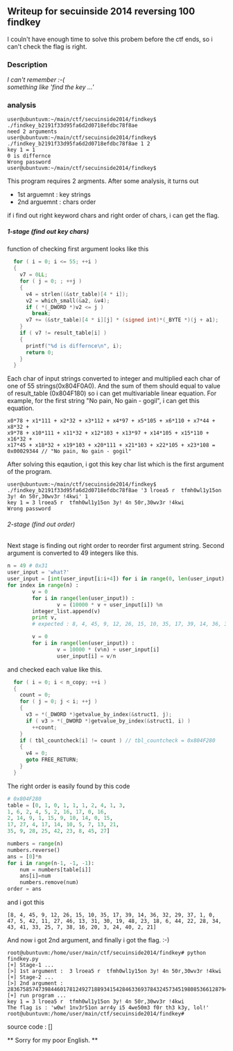 Writeup for secuinside 2014 reversing 100 findkey
-------------------------------------------------
I couln't have enough time to solve this probem before the ctf ends, 
so i can't check the flag is right. 

### Description 
*I can't remember :-(* <br>
*something like 'find the key ...'*

### analysis 
```
user@ubuntuvm:~/main/ctf/secuinside2014/findkey$ ./findkey_b2191f33d95fa6d2d0718efdbc78f8ae 
need 2 arguments
user@ubuntuvm:~/main/ctf/secuinside2014/findkey$ ./findkey_b2191f33d95fa6d2d0718efdbc78f8ae 1 2
key 1 = 1
0 is differnce
Wrong password
user@ubuntuvm:~/main/ctf/secuinside2014/findkey$ 
```

This program requires 2 argments. After some analysis, it turns out
- 1st arguemnt : key strings 
- 2nd arguemnt : chars order 

if i find out right keyword chars and right order of chars, 
i can get the flag. 

##### 1-stage (find out key chars)
function of checking first argument looks like this 

```c
  for ( i = 0; i <= 55; ++i )
  {
    v7 = 0LL;
    for ( j = 0; ; ++j )
    {
      v4 = strlen((&str_table)[4 * i]);
      v2 = which_small(&a2, &v4);
      if ( *(_DWORD *)v2 <= j )
        break;
      v7 += (&str_table)[4 * i][j] * (signed int)*(_BYTE *)(j + a1);
    }
    if ( v7 != result_table[i] )
    {
      printf("%d is differnce\n", i);
      return 0;
    }
  }
```

Each char of input strings converted to integer and multiplied each char of one of 55 strings(0x804F0A0). 
And the sum of them should equal to value of result_table (0x804F180)
so i can get multivariable linear equation. 
For example, for the first string "No pain, No gain - gogil", i can get this equation. 

```
x0*78 + x1*111 + x2*32 + x3*112 + x4*97 + x5*105 + x6*110 + x7*44 + x8*32 + 
x9*78 + x10*111 + x11*32 + x12*103 + x13*97 + x14*105 + x15*110 + x16*32 + 
x17*45 + x18*32 + x19*103 + x20*111 + x21*103 + x22*105 + x23*108 = 0x00029344 // "No pain, No gain - gogil"
```
After solving this eqaution, i got this key char list which is the first argument of the program.

```
user@ubuntuvm:~/main/ctf/secuinside2014/findkey$ ./findkey_b2191f33d95fa6d2d0718efdbc78f8ae '3 lroea5 r  tfmh0wl1y15on 3y! 4n 50r,30wv3r !4kwi' 1
key 1 = 3 lroea5 r  tfmh0wl1y15on 3y! 4n 50r,30wv3r !4kwi
Wrong password
```

###### 2-stage (find out order)
Next stage is finding out right order to reorder first argument string. 
Second argument is converted to 49 integers like this.  

```python 
n = 49 # 0x31
user_input = 'what?'
user_input = [int(user_input[i:i+4]) for i in range(0, len(user_input), 4)]
for index in range(n) :
        v = 0
        for i in range(len(user_input)) :
                v = (10000 * v + user_input[i]) %n
        integer_list.append(v) 
        print v, 
        # expected : 8, 4, 45, 9, 12, 26, 15, 10, 35, 17, 39, 14, 36, 32, 29, 37, 1, 0, 47, 5, 42, 11, 27, 46, 13, 31, 30, 19, 48, 23, 18, 6, 44, 22, 28, 34, 43, 41, 33, 25, 7, 38, 16, 20, 3, 24, 40, 2, 21

        v = 0
        for i in range(len(user_input)) :
                v = 10000 * (v%n) + user_input[i]
                user_input[i] = v/n
```

and checked each value like this.

```c
  for ( i = 0; i < n_copy; ++i )                
  {
    count = 0;
    for ( j = 0; j < i; ++j )
    {
      v3 = *(_DWORD *)getvalue_by_index(&struct1, j);
      if ( v3 > *(_DWORD *)getvalue_by_index(&struct1, i) )
        ++count;
    }
    if ( tbl_countcheck[i] != count ) // tbl_countcheck = 0x804F280
    {
      v4 = 0;
      goto FREE_RETURN;
    }
  }
```  

The right order is easily found by this code 
```python
# 0x804F280
table = [0, 1, 0, 1, 1, 1, 2, 4, 1, 3, 
1, 6, 2, 4, 5, 2, 16, 17, 0, 16, 
2, 14, 9, 1, 15, 9, 10, 14, 0, 15, 
17, 27, 4, 17, 14, 10, 5, 7, 13, 21, 
35, 9, 28, 25, 42, 23, 8, 45, 27]

numbers = range(n)
numbers.reverse()
ans = [0]*n
for i in range(n-1, -1, -1): 
	num = numbers[table[i]]
	ans[i]=num
	numbers.remove(num)
order = ans
```
and i got this 

```
[8, 4, 45, 9, 12, 26, 15, 10, 35, 17, 39, 14, 36, 32, 29, 37, 1, 0, 47, 5, 42, 11, 27, 46, 13, 31, 30, 19, 48, 23, 18, 6, 44, 22, 28, 34, 43, 41, 33, 25, 7, 38, 16, 20, 3, 24, 40, 2, 21]
```

And now i got 2nd argument, 
and finally i got the flag. :-) 

```
root@ubuntuvm:/home/user/main/ctf/secuinside2014/findkey# python findkey.py
[+] Stage-1 ... 
[>] 1st argument :  3 lroea5 r  tfmh0wl1y15on 3y! 4n 50r,30wv3r !4kwi
[+] Stage-2 ... 
[>] 2nd argument :  28367585747398446017812492718893415428463369378432457345198085366128794480569061784
[+] run program ... 
key 1 = 3 lroea5 r  tfmh0wl1y15on 3y! 4n 50r,30wv3r !4kwi
The flag is : 'w0w! 1nv3r51on arr4y i5 4we50m3 f0r th3 k3y, lol!'
root@ubuntuvm:/home/user/main/ctf/secuinside2014/findkey# 
```

source code : []

** Sorry for my poor English. ** 


